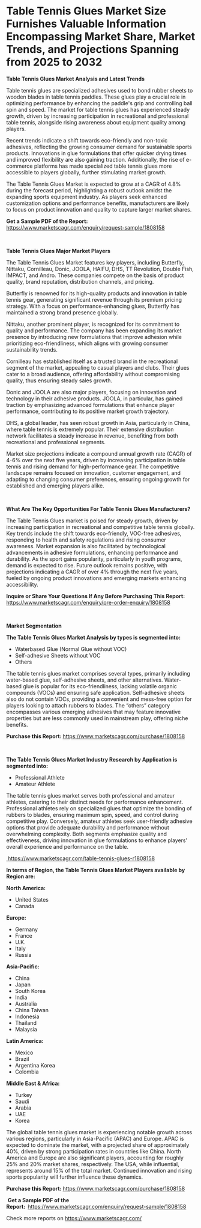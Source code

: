 <p><h1>Table Tennis Glues Market Size Furnishes Valuable Information Encompassing Market Share, Market Trends, and Projections Spanning from 2025 to 2032</h1></p><p><strong>Table Tennis Glues Market Analysis and Latest Trends</strong></p>
<p><p>Table tennis glues are specialized adhesives used to bond rubber sheets to wooden blades in table tennis paddles. These glues play a crucial role in optimizing performance by enhancing the paddle's grip and controlling ball spin and speed. The market for table tennis glues has experienced steady growth, driven by increasing participation in recreational and professional table tennis, alongside rising awareness about equipment quality among players.</p><p>Recent trends indicate a shift towards eco-friendly and non-toxic adhesives, reflecting the growing consumer demand for sustainable sports products. Innovations in glue formulations that offer quicker drying times and improved flexibility are also gaining traction. Additionally, the rise of e-commerce platforms has made specialized table tennis glues more accessible to players globally, further stimulating market growth.</p><p>The Table Tennis Glues Market is expected to grow at a CAGR of 4.8% during the forecast period, highlighting a robust outlook amidst the expanding sports equipment industry. As players seek enhanced customization options and performance benefits, manufacturers are likely to focus on product innovation and quality to capture larger market shares.</p></p>
<p><strong>Get a Sample PDF of the Report:&nbsp;</strong> <a href="https://www.marketscagr.com/enquiry/request-sample/1808158?utm_campaign=2471&utm_medium=2&utm_source=Github&utm_content=ia&utm_term=01042025&utm_id=table-tennis-glues">https://www.marketscagr.com/enquiry/request-sample/1808158</a></p>
<p>&nbsp;</p>
<p><strong>Table Tennis Glues Major Market Players</strong></p>
<p><p>The Table Tennis Glues Market features key players, including Butterfly, Nittaku, Cornilleau, Donic, JOOLA, HAIFU, DHS, TT Revolution, Double Fish, IMPACT, and Andro. These companies compete on the basis of product quality, brand reputation, distribution channels, and pricing.</p><p>Butterfly is renowned for its high-quality products and innovation in table tennis gear, generating significant revenue through its premium pricing strategy. With a focus on performance-enhancing glues, Butterfly has maintained a strong brand presence globally.</p><p>Nittaku, another prominent player, is recognized for its commitment to quality and performance. The company has been expanding its market presence by introducing new formulations that improve adhesion while prioritizing eco-friendliness, which aligns with growing consumer sustainability trends.</p><p>Cornilleau has established itself as a trusted brand in the recreational segment of the market, appealing to casual players and clubs. Their glues cater to a broad audience, offering affordability without compromising quality, thus ensuring steady sales growth.</p><p>Donic and JOOLA are also major players, focusing on innovation and technology in their adhesive products. JOOLA, in particular, has gained traction by emphasizing advanced formulations that enhance player performance, contributing to its positive market growth trajectory.</p><p>DHS, a global leader, has seen robust growth in Asia, particularly in China, where table tennis is extremely popular. Their extensive distribution network facilitates a steady increase in revenue, benefiting from both recreational and professional segments.</p><p>Market size projections indicate a compound annual growth rate (CAGR) of 4-6% over the next five years, driven by increasing participation in table tennis and rising demand for high-performance gear. The competitive landscape remains focused on innovation, customer engagement, and adapting to changing consumer preferences, ensuring ongoing growth for established and emerging players alike.</p></p>
<p>&nbsp;</p>
<p><strong>What Are The Key Opportunities For Table Tennis Glues Manufacturers?</strong></p>
<p><p>The Table Tennis Glues market is poised for steady growth, driven by increasing participation in recreational and competitive table tennis globally. Key trends include the shift towards eco-friendly, VOC-free adhesives, responding to health and safety regulations and rising consumer awareness. Market expansion is also facilitated by technological advancements in adhesive formulations, enhancing performance and durability. As the sport gains popularity, particularly in youth programs, demand is expected to rise. Future outlook remains positive, with projections indicating a CAGR of over 4% through the next five years, fueled by ongoing product innovations and emerging markets enhancing accessibility.</p></p>
<p><strong>Inquire or Share Your Questions If Any Before Purchasing This Report:</strong> <a href="https://www.marketscagr.com/enquiry/pre-order-enquiry/1808158?utm_campaign=2471&utm_medium=2&utm_source=Github&utm_content=ia&utm_term=01042025&utm_id=table-tennis-glues">https://www.marketscagr.com/enquiry/pre-order-enquiry/1808158</a></p>
<p>&nbsp;</p>
<p><strong>Market Segmentation</strong></p>
<p><strong>The Table Tennis Glues Market Analysis by types is segmented into:</strong></p>
<p><ul><li>Waterbased Glue (Normal Glue without VOC)</li><li>Self-adhesive Sheets without VOC</li><li>Others</li></ul></p>
<p><p>The table tennis glues market comprises several types, primarily including water-based glue, self-adhesive sheets, and other alternatives. Water-based glue is popular for its eco-friendliness, lacking volatile organic compounds (VOCs) and ensuring safe application. Self-adhesive sheets also do not contain VOCs, providing a convenient and mess-free option for players looking to attach rubbers to blades. The “others” category encompasses various emerging adhesives that may feature innovative properties but are less commonly used in mainstream play, offering niche benefits.</p></p>
<p><strong>Purchase this Report:&nbsp;</strong><a href="https://www.marketscagr.com/purchase/1808158?utm_campaign=2471&utm_medium=2&utm_source=Github&utm_content=ia&utm_term=01042025&utm_id=table-tennis-glues">https://www.marketscagr.com/purchase/1808158</a></p>
<p>&nbsp;</p>
<p><strong>The Table Tennis Glues Market Industry Research by Application is segmented into:</strong></p>
<p><ul><li>Professional Athlete</li><li>Amateur Athlete</li></ul></p>
<p><p>The table tennis glues market serves both professional and amateur athletes, catering to their distinct needs for performance enhancement. Professional athletes rely on specialized glues that optimize the bonding of rubbers to blades, ensuring maximum spin, speed, and control during competitive play. Conversely, amateur athletes seek user-friendly adhesive options that provide adequate durability and performance without overwhelming complexity. Both segments emphasize quality and effectiveness, driving innovation in glue formulations to enhance players' overall experience and performance on the table.</p></p>
<p><a href="https://www.marketscagr.com/table-tennis-glues-r1808158?utm_campaign=2471&utm_medium=2&utm_source=Github&utm_content=ia&utm_term=01042025&utm_id=table-tennis-glues">&nbsp;https://www.marketscagr.com/table-tennis-glues-r1808158</a></p>
<p><strong>In terms of Region, the Table Tennis Glues Market Players available by Region are:</strong></p>
<p>
    <p> <strong> North America: </strong>
        <ul>
            <li>United States</li>
            <li>Canada</li>
        </ul>
        </p> 
    <p> <strong> Europe: </strong>
        <ul>
            <li>Germany</li>
            <li>France</li>
            <li>U.K.</li>
            <li>Italy</li>
            <li>Russia</li>
        </ul>
        </p> 
    <p> <strong> Asia-Pacific: </strong>
        <ul>
            <li>China</li>
            <li>Japan</li>
            <li>South Korea</li>
            <li>India</li>
            <li>Australia</li>
            <li>China Taiwan</li>
            <li>Indonesia</li>
            <li>Thailand</li>
            <li>Malaysia</li>
        </ul>
        </p> 
    <p> <strong> Latin America: </strong>
        <ul>
            <li>Mexico</li>
            <li>Brazil</li>
            <li>Argentina Korea</li>
            <li>Colombia</li>
        </ul>
        </p> 
    <p> <strong> Middle East & Africa: </strong>
        <ul>
            <li>Turkey</li>
            <li>Saudi</li>
            <li>Arabia</li>
            <li>UAE</li>
            <li>Korea</li>
        </ul>
    </p>
    </p>
<p><p>The global table tennis glues market is experiencing notable growth across various regions, particularly in Asia-Pacific (APAC) and Europe. APAC is expected to dominate the market, with a projected share of approximately 40%, driven by strong participation rates in countries like China. North America and Europe are also significant players, accounting for roughly 25% and 20% market shares, respectively. The USA, while influential, represents around 15% of the total market. Continued innovation and rising sports popularity will further influence these dynamics.</p></p>
<p><strong>Purchase this Report: </strong><a href="https://www.marketscagr.com/purchase/1808158?utm_campaign=2471&utm_medium=2&utm_source=Github&utm_content=ia&utm_term=01042025&utm_id=table-tennis-glues">https://www.marketscagr.com/purchase/1808158</a></p>
<p>&nbsp;<strong>Get a Sample PDF of the Report:&nbsp;&nbsp;</strong><a href="https://www.marketscagr.com/enquiry/request-sample/1808158?utm_campaign=2471&utm_medium=2&utm_source=Github&utm_content=ia&utm_term=01042025&utm_id=table-tennis-glues">https://www.marketscagr.com/enquiry/request-sample/1808158</a></p>
<p><strong></strong></p>
<p>Check more reports on <a href="https://www.marketscagr.com/?utm_campaign=2471&utm_medium=2&utm_source=Github&utm_content=ia&utm_term=01042025&utm_id=table-tennis-glues">https://www.marketscagr.com/</a></p>